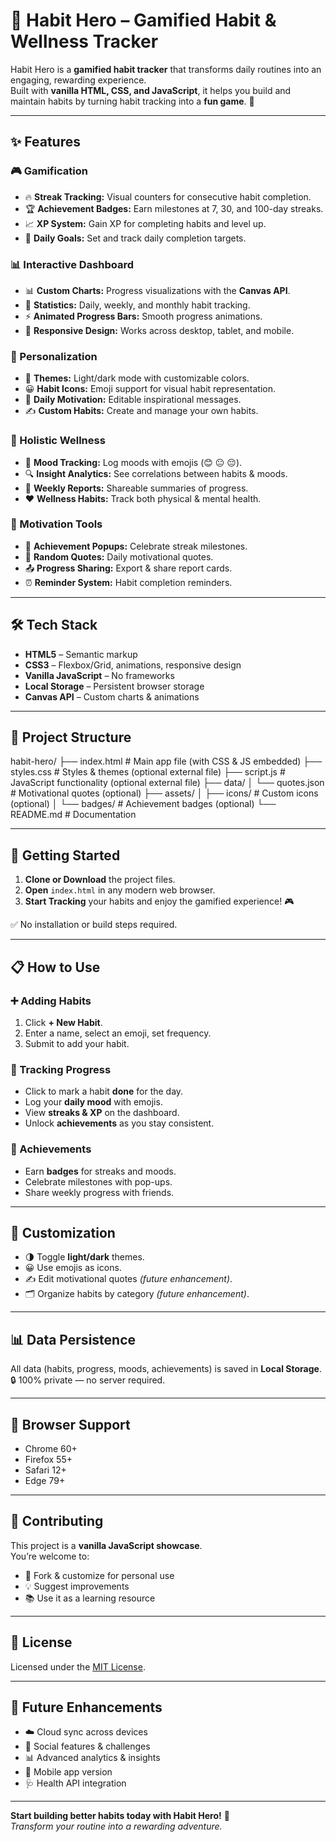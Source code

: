 # 🌟 Habit Hero – Gamified Habit & Wellness Tracker

Habit Hero is a **gamified habit tracker** that transforms daily routines into an engaging, rewarding experience.  
Built with **vanilla HTML, CSS, and JavaScript**, it helps you build and maintain habits by turning habit tracking into a **fun game**. 🚀

---

## ✨ Features

### 🎮 Gamification
- 🔥 **Streak Tracking:** Visual counters for consecutive habit completion.  
- 🏆 **Achievement Badges:** Earn milestones at 7, 30, and 100-day streaks.  
- 📈 **XP System:** Gain XP for completing habits and level up.  
- 🎯 **Daily Goals:** Set and track daily completion targets.  

### 📊 Interactive Dashboard
- 📊 **Custom Charts:** Progress visualizations with the **Canvas API**.  
- 📅 **Statistics:** Daily, weekly, and monthly habit tracking.  
- ⚡ **Animated Progress Bars:** Smooth progress animations.  
- 📱 **Responsive Design:** Works across desktop, tablet, and mobile.  

### 🎨 Personalization
- 🌙 **Themes:** Light/dark mode with customizable colors.  
- 😀 **Habit Icons:** Emoji support for visual habit representation.  
- 💬 **Daily Motivation:** Editable inspirational messages.  
- ✍️ **Custom Habits:** Create and manage your own habits.  

### 🧠 Holistic Wellness
- 🙂 **Mood Tracking:** Log moods with emojis (😊 😐 😔).  
- 🔍 **Insight Analytics:** See correlations between habits & moods.  
- 📑 **Weekly Reports:** Shareable summaries of progress.  
- ❤️ **Wellness Habits:** Track both physical & mental health.  

### 🚀 Motivation Tools
- 🎉 **Achievement Popups:** Celebrate streak milestones.  
- 📖 **Random Quotes:** Daily motivational quotes.  
- 📤 **Progress Sharing:** Export & share report cards.  
- ⏰ **Reminder System:** Habit completion reminders.  

---

## 🛠 Tech Stack
- **HTML5** – Semantic markup  
- **CSS3** – Flexbox/Grid, animations, responsive design  
- **Vanilla JavaScript** – No frameworks  
- **Local Storage** – Persistent browser storage  
- **Canvas API** – Custom charts & animations  

---

## 📁 Project Structure
habit-hero/
├── index.html # Main app file (with CSS & JS embedded)
├── styles.css # Styles & themes (optional external file)
├── script.js # JavaScript functionality (optional external file)
├── data/
│ └── quotes.json # Motivational quotes (optional)
├── assets/
│ ├── icons/ # Custom icons (optional)
│ └── badges/ # Achievement badges (optional)
└── README.md # Documentation


---

## 🚀 Getting Started

1. **Clone or Download** the project files.  
2. **Open** `index.html` in any modern web browser.  
3. **Start Tracking** your habits and enjoy the gamified experience! 🎮  

✅ No installation or build steps required.

---

## 📋 How to Use

### ➕ Adding Habits
1. Click **+ New Habit**.  
2. Enter a name, select an emoji, set frequency.  
3. Submit to add your habit.  

### 📌 Tracking Progress
- Click to mark a habit **done** for the day.  
- Log your **daily mood** with emojis.  
- View **streaks & XP** on the dashboard.  
- Unlock **achievements** as you stay consistent.  

### 🏅 Achievements
- Earn **badges** for streaks and moods.  
- Celebrate milestones with pop-ups.  
- Share weekly progress with friends.  

---

## 🎨 Customization
- 🌗 Toggle **light/dark** themes.  
- 😀 Use emojis as icons.  
- ✍️ Edit motivational quotes *(future enhancement)*.  
- 🗂 Organize habits by category *(future enhancement)*.  

---

## 📊 Data Persistence
All data (habits, progress, moods, achievements) is saved in **Local Storage**.  
🔒 100% private — no server required.  

---

## 🔧 Browser Support
- Chrome 60+  
- Firefox 55+  
- Safari 12+  
- Edge 79+  

---

## 🤝 Contributing
This project is a **vanilla JavaScript showcase**.  
You’re welcome to:  
- 🔧 Fork & customize for personal use  
- 💡 Suggest improvements  
- 📚 Use it as a learning resource  

---

## 📄 License
Licensed under the [MIT License](https://opensource.org/licenses/MIT).  

---

## 🎯 Future Enhancements
- ☁️ Cloud sync across devices  
- 👥 Social features & challenges  
- 📊 Advanced analytics & insights  
- 📱 Mobile app version  
- 🩺 Health API integration  

---

**Start building better habits today with Habit Hero!** 🚀  
*Transform your routine into a rewarding adventure.*  
